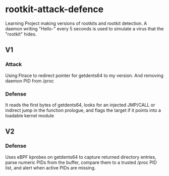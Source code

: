 # rootkit-attack-defence
Learning Project making versions of rootkits and rootkit detection. A daemon writing "Hello-<n>" every 5 seconds is used to simulate a virus that the "rootkit" hides.

## V1 
### Attack
Using Ftrace to redirect pointer for getdents64 to my version. And removing daemon PID from /proc

### Defense
It reads the first bytes of getdents64, looks for an injected JMP/CALL or indirect jump in the function prologue, and flags the target if it points into a loadable kernel module

## V2
### Defense
Uses eBPF kprobes on getdents64 to capture returned directory entries, parse numeric PIDs from the buffer, compare them to a trusted /proc PID list, and alert when active PIDs are missing.
